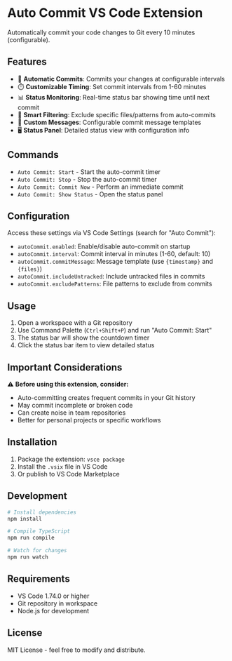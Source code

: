 # Auto Commit VS Code Extension

Automatically commit your code changes to Git every 10 minutes (configurable).

## Features

- 🔄 **Automatic Commits**: Commits your changes at configurable intervals
- ⏱️ **Customizable Timing**: Set commit intervals from 1-60 minutes
- 📊 **Status Monitoring**: Real-time status bar showing time until next commit
- 🎯 **Smart Filtering**: Exclude specific files/patterns from auto-commits
- 📝 **Custom Messages**: Configurable commit message templates
- 🖥️ **Status Panel**: Detailed status view with configuration info

## Commands

- `Auto Commit: Start` - Start the auto-commit timer
- `Auto Commit: Stop` - Stop the auto-commit timer
- `Auto Commit: Commit Now` - Perform an immediate commit
- `Auto Commit: Show Status` - Open the status panel

## Configuration

Access these settings via VS Code Settings (search for "Auto Commit"):

- `autoCommit.enabled`: Enable/disable auto-commit on startup
- `autoCommit.interval`: Commit interval in minutes (1-60, default: 10)
- `autoCommit.commitMessage`: Message template (use `{timestamp}` and `{files}`)
- `autoCommit.includeUntracked`: Include untracked files in commits
- `autoCommit.excludePatterns`: File patterns to exclude from commits

## Usage

1. Open a workspace with a Git repository
2. Use Command Palette (`Ctrl+Shift+P`) and run "Auto Commit: Start"
3. The status bar will show the countdown timer
4. Click the status bar item to view detailed status

## Important Considerations

⚠️ **Before using this extension, consider:**

- Auto-committing creates frequent commits in your Git history
- May commit incomplete or broken code
- Can create noise in team repositories
- Better for personal projects or specific workflows

## Installation

1. Package the extension: `vsce package`
2. Install the `.vsix` file in VS Code
3. Or publish to VS Code Marketplace

## Development

```bash
# Install dependencies
npm install

# Compile TypeScript
npm run compile

# Watch for changes
npm run watch
```

## Requirements

- VS Code 1.74.0 or higher
- Git repository in workspace
- Node.js for development

## License

MIT License - feel free to modify and distribute.